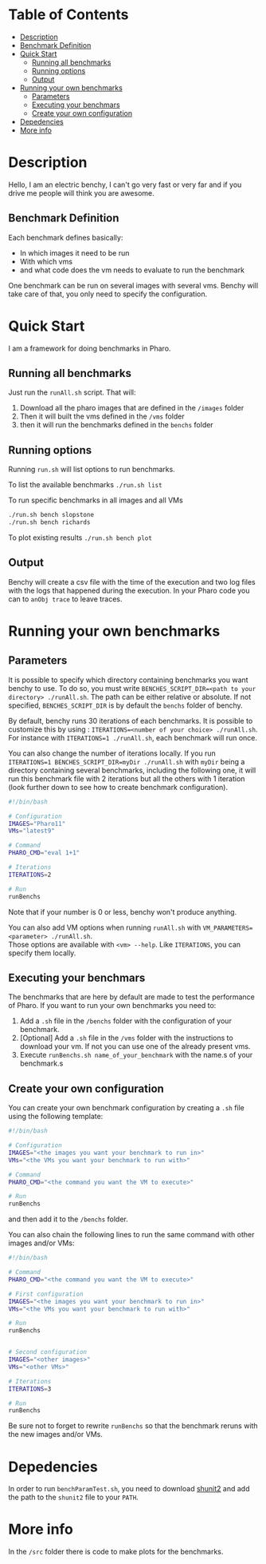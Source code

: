 # Table of Contents

- [Description](#description)
- [Benchmark Definition](#benchmark-definition)
- [Quick Start](#quick-start)
    - [Running all benchmarks](#running-all-benchmarks)
    - [Running options](#running-options)
    - [Output](#output)
- [Running your own benchmarks](#running-your-own-benchmarks)
    - [Parameters](#parameters)
    - [Executing your benchmars](#executing-your-benchmark) 
    - [Create your own configuration](#create-your-own-configuration)
- [Depedencies](#depedencies)
- [More info](#more-info)

# Description

Hello, I am an electric benchy, I can't go very fast or very far and if you drive me people will think you are awesome.

## Benchmark Definition

Each benchmark defines basically:

- In which images it need to be run
- With which vms
- and what code does the vm needs to evaluate to run the benchmark

One benchmark can be run on several images with several vms. Benchy will take care of that, you only need to specify the configuration.

# Quick Start

I am a framework for doing benchmarks in Pharo. 

## Running all benchmarks

Just run the `runAll.sh` script. That will:

1. Download all the pharo images that are defined in the `/images` folder
2. Then it will built the vms defined in the `/vms` folder
3. then it will run the benchmarks defined in the `benchs` folder

## Running options

Running `run.sh` will list options to run benchmarks.

To list the available benchmarks
`./run.sh list`

To run specific benchmarks in all images and all VMs
```bash
./run.sh bench slopstone
./run.sh bench richards
```

To plot existing results
`./run.sh bench plot`

## Output

Benchy will create a csv file with the time of the execution and two log files with the logs that happened during the execution. In your Pharo code you can to `anObj trace` to leave traces.

# Running your own benchmarks

## Parameters

It is possible to specify which directory containing benchmarks you want benchy to use. To do so, you must write `BENCHES_SCRIPT_DIR=<path to your directory> ./runAll.sh`. The path can be either relative or absolute. If not specified, `BENCHES_SCRIPT_DIR` is by default the `benchs` folder of benchy.

By default, benchy runs 30 iterations of each benchmarks. It is possible to customize this by using : `ITERATIONS=<number of your choice> ./runAll.sh`.  
For instance with `ITERATIONS=1 ./runAll.sh`, each benchmark will run once. 

You can also change the number of iterations locally. If you run `ITERATIONS=1 BENCHES_SCRIPT_DIR=myDir ./runAll.sh` with `myDir` being a directory containing several benchmarks, including the following one, it will run this benchmark file with 2 iterations but all the others with 1 iteration (look further down to see how to create benchmark configuration).

```bash
#!/bin/bash

# Configuration
IMAGES="Pharo11"
VMs="latest9"

# Command
PHARO_CMD="eval 1+1"

# Iterations
ITERATIONS=2

# Run
runBenchs
```
Note that if your number is 0 or less, benchy won't produce anything.

You can also add VM options when running `runAll.sh` with `VM_PARAMETERS=<parameter> ./runAll.sh`.  
Those options are available with `<vm> --help`. Like `ITERATIONS`, you can specify them locally. 

## Executing your benchmars

The benchmarks that are here by default are made to test the performance of Pharo. If you want to run your own benchmarks you need to:

1. Add a `.sh` file in the `/benchs` folder with the configuration of your benchmark.
2. [Optional] Add a `.sh` file in the `/vms` folder with the instructions to download your vm. If not you can use one of the already present vms.
3. Execute `runBenchs.sh name_of_your_benchmark` with the name.s of your benchmark.s

## Create your own configuration

You can create your own benchmark configuration by creating a `.sh` file using the following template:

```bash
#!/bin/bash

# Configuration
IMAGES="<the images you want your benchmark to run in>"
VMs="<the VMs you want your benchmark to run with>"

# Command
PHARO_CMD="<the command you want the VM to execute>"

# Run
runBenchs
```

and then add it to the `/benchs` folder.

You can also chain the following lines to run the same command with other images and/or VMs:

```bash
#!/bin/bash

# Command
PHARO_CMD="<the command you want the VM to execute>"

# First configuration
IMAGES="<the images you want your benchmark to run in>"
VMs="<the VMs you want your benchmark to run with>"

# Run
runBenchs


# Second configuration
IMAGES="<other images>"
VMs="<other VMs>"

# Iterations
ITERATIONS=3

# Run
runBenchs
```

Be sure not to forget to rewrite `runBenchs` so that the benchmark reruns with the new images and/or VMs.

# Depedencies

In order to run `benchParamTest.sh`, you need to download [shunit2](https://github.com/kward/shunit2) and add the path to the `shunit2` file to your `PATH`.

# More info

In the `/src` folder there is code to make plots for the benchmarks.